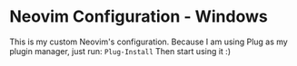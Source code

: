 # Neovim Configuration - Windows
This is my custom Neovim's configuration.
Because I am using Plug as my plugin manager, just run: 
`Plug-Install`
Then start using it :)
